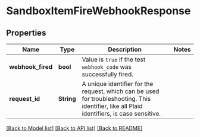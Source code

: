 # SandboxItemFireWebhookResponse

## Properties

Name | Type | Description | Notes
------------ | ------------- | ------------- | -------------
**webhook_fired** | **bool** | Value is `true`  if the test` webhook_code`  was successfully fired. | 
**request_id** | **String** | A unique identifier for the request, which can be used for troubleshooting. This identifier, like all Plaid identifiers, is case sensitive. | 

[[Back to Model list]](../README.md#documentation-for-models) [[Back to API list]](../README.md#documentation-for-api-endpoints) [[Back to README]](../README.md)


